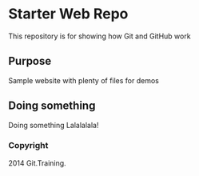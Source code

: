 # Starter Web Repo

This repository is for showing how Git and GitHub work

## Purpose

Sample website with plenty of files for demos

## Doing something

Doing something
Lalalalala!

### Copyright

2014 Git.Training.